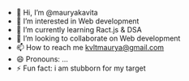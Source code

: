 - 👋 Hi, I’m @mauryakavita
- 👀 I’m interested in Web development
- 🌱 I’m currently learning Ract.js & DSA
- 💞️ I’m looking to collaborate on Web development
- 📫 How to reach me kvltmaurya@gmail.com
- 😄 Pronouns: ...
- ⚡ Fun fact: i am stubborn for my target

<!---
mauryakavita/mauryakavita is a ✨ special ✨ repository because its `README.md` (this file) appears on your GitHub profile.
You can click the Preview link to take a look at your changes.
--->
